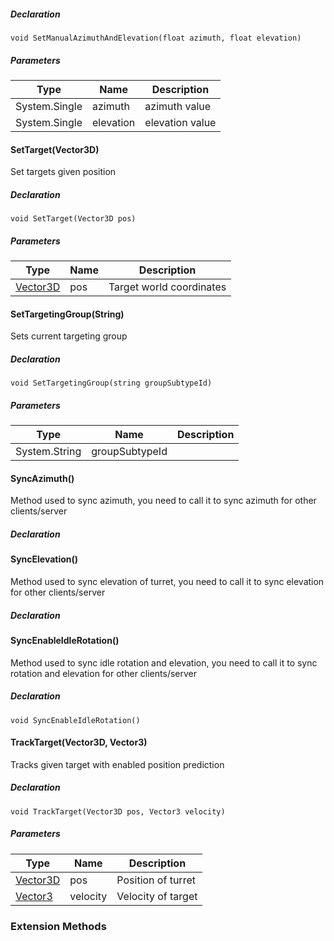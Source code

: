 
##### Declaration

```
void SetManualAzimuthAndElevation(float azimuth, float elevation)
```

##### Parameters

| Type | Name | Description |
| --- | --- | --- |
| System.Single | azimuth | azimuth value |
| System.Single | elevation | elevation value |

#### SetTarget(Vector3D)

Set targets given position

##### Declaration

```
void SetTarget(Vector3D pos)
```

##### Parameters

| Type | Name | Description |
| --- | --- | --- |
| [Vector3D](https://keensoftwarehouse.github.io/SpaceEngineersModAPI/api/VRageMath.Vector3D.html) | pos | Target world coordinates |

#### SetTargetingGroup(String)

Sets current targeting group

##### Declaration

```
void SetTargetingGroup(string groupSubtypeId)
```

##### Parameters

| Type | Name | Description |
| --- | --- | --- |
| System.String | groupSubtypeId |     |

#### SyncAzimuth()

Method used to sync azimuth, you need to call it to sync azimuth for other clients/server

##### Declaration

#### SyncElevation()

Method used to sync elevation of turret, you need to call it to sync elevation for other clients/server

##### Declaration

#### SyncEnableIdleRotation()

Method used to sync idle rotation and elevation, you need to call it to sync rotation and elevation for other clients/server

##### Declaration

```
void SyncEnableIdleRotation()
```

#### TrackTarget(Vector3D, Vector3)

Tracks given target with enabled position prediction

##### Declaration

```
void TrackTarget(Vector3D pos, Vector3 velocity)
```

##### Parameters

| Type | Name | Description |
| --- | --- | --- |
| [Vector3D](https://keensoftwarehouse.github.io/SpaceEngineersModAPI/api/VRageMath.Vector3D.html) | pos | Position of turret |
| [Vector3](https://keensoftwarehouse.github.io/SpaceEngineersModAPI/api/VRageMath.Vector3.html) | velocity | Velocity of target |

### Extension Methods